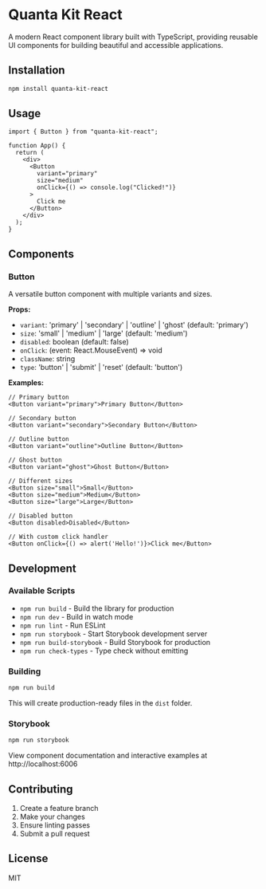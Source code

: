 # Quanta Kit React

A modern React component library built with TypeScript, providing reusable UI components for building beautiful and accessible applications.

## Installation

```bash
npm install quanta-kit-react
```

## Usage

```tsx
import { Button } from "quanta-kit-react";

function App() {
  return (
    <div>
      <Button
        variant="primary"
        size="medium"
        onClick={() => console.log("Clicked!")}
      >
        Click me
      </Button>
    </div>
  );
}
```

## Components

### Button

A versatile button component with multiple variants and sizes.

**Props:**

- `variant`: 'primary' | 'secondary' | 'outline' | 'ghost' (default: 'primary')
- `size`: 'small' | 'medium' | 'large' (default: 'medium')
- `disabled`: boolean (default: false)
- `onClick`: (event: React.MouseEvent<HTMLButtonElement>) => void
- `className`: string
- `type`: 'button' | 'submit' | 'reset' (default: 'button')

**Examples:**

```tsx
// Primary button
<Button variant="primary">Primary Button</Button>

// Secondary button
<Button variant="secondary">Secondary Button</Button>

// Outline button
<Button variant="outline">Outline Button</Button>

// Ghost button
<Button variant="ghost">Ghost Button</Button>

// Different sizes
<Button size="small">Small</Button>
<Button size="medium">Medium</Button>
<Button size="large">Large</Button>

// Disabled button
<Button disabled>Disabled</Button>

// With custom click handler
<Button onClick={() => alert('Hello!')}>Click me</Button>
```

## Development

### Available Scripts

- `npm run build` - Build the library for production
- `npm run dev` - Build in watch mode
- `npm run lint` - Run ESLint
- `npm run storybook` - Start Storybook development server
- `npm run build-storybook` - Build Storybook for production
- `npm run check-types` - Type check without emitting

### Building

```bash
npm run build
```

This will create production-ready files in the `dist` folder.

### Storybook

```bash
npm run storybook
```

View component documentation and interactive examples at http://localhost:6006

## Contributing

1. Create a feature branch
2. Make your changes
3. Ensure linting passes
4. Submit a pull request

## License

MIT
